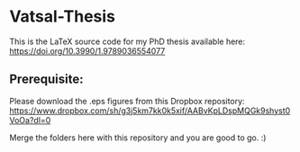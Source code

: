 # Vatsal-Thesis
This is the LaTeX source code for my PhD thesis available here: https://doi.org/10.3990/1.9789036554077


## Prerequisite:
Please download the .eps figures from this Dropbox repository: https://www.dropbox.com/sh/g3j5km7kk0k5xif/AABvKpLDspMQGk9shyst0VoOa?dl=0

Merge the folders here with this repository and you are good to go. :)